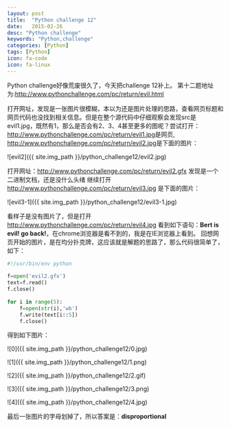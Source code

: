 ```yaml
---
layout: post
title:  "Python challenge 12"
date:   2015-02-26
desc: "Python challenge"
keywords: "Python,challenge"
categories: [Python]
tags: [Python]
icon: fa-code
icon: fa-linux
---
```


Python challenge好像荒废很久了，今天把challenge 12补上。
第十二题地址为:<http://www.pythonchallenge.com/pc/return/evil.html>

打开网址，发现是一张图片很模糊，本以为还是图片处理的思路，查看网页标题和网页代码也没找到相关信息。但是在整个源代码中仔细观察会发现src是evil1.jpg，既然有1，那么是否会有2、3、4甚至更多的图呢？尝试打开：
<http://www.pythonchallenge.com/pc/return/evil1.jpg>是网页,
<http://www.pythonchallenge.com/pc/return/evil2.jpg>是下面的图片：

![evil2]({{ site.img_path }}/python_challenge12/evil2.jpg)

打开网址：<http://www.pythonchallenge.com/pc/return/evil2.gfx> 发现是一个二进制文档，还是没什么头绪
继续打开<http://www.pythonchallenge.com/pc/return/evil3.jpg> 是下面的图片：

![evil3-1]({{ site.img_path }}/python_challenge12/evil3-1.jpg)

看样子是没有图片了，但是打开<http://www.pythonchallenge.com/pc/return/evil4.jpg> 看到如下语句：**Bert is evil! go back!**，在chrome浏览器是看不到的，我是在IE浏览器上看到。
回想网页开始的图片，是在均分扑克牌，这应该就是解题的思路了，那么代码很简单了，如下：

``` python
#!/usr/bin/env python
 
f=open('evil2.gfx')
text=f.read()
f.close()
 
for i in range(5):
    f=open(str(i),'wb')
    f.write(text[i::5])
    f.close()
```

得到如下图片：

![0]({{ site.img_path }}/python_challenge12/0.jpg)

![1]({{ site.img_path }}/python_challenge12/1.png)

![2]({{ site.img_path }}/python_challenge12/2.gif)

![3]({{ site.img_path }}/python_challenge12/3.png)

![4]({{ site.img_path }}/python_challenge12/4.jpg)

最后一张图片的字母划掉了，所以答案是：**disproportional**